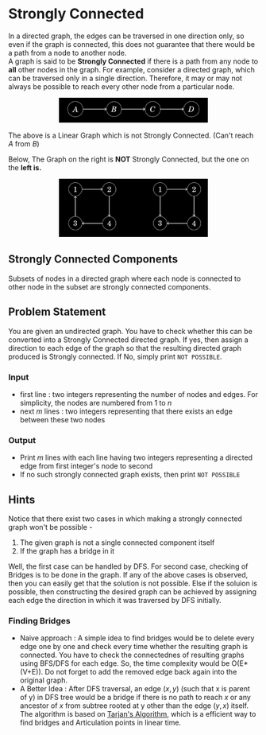 # Strongly Connected

In a directed graph, the edges can be traversed in one direction only, so even if
the graph is connected, this does not guarantee that there would be a path from
a node to another node.  
A graph is said to be **Strongly Connected** if there is a path from any node to **all** other nodes in the graph.
For example, consider a directed graph, which can be traversed only in a single direction. Therefore, it may or may not always be possible to reach every other node from a particular node.

<div align="center">
<img alt="A Linear Graph which is not Strongly Connected" src="./LinearDAG.png" width=300px></img>
</div>

The above is a Linear Graph which is not Strongly Connected. (Can't reach $A$ from $B$)

Below, The Graph on the right is **NOT** Strongly Connected, but the one on the **left is.**

<div align="center">
<img alt="The Graph on the right is NOT Strongly Connected, but the one on the left IS" src="./DirectedCyclic.png" width=300px></img>
</div>

## Strongly Connected Components

Subsets of nodes in a directed graph where each node is connected to other node in the subset are strongly connected components.

## Problem Statement

You are given an undirected graph. You have to check whether this can be converted into a Strongly Connected directed graph. If yes, then assign a direction to each edge of the graph so that the resulting directed graph produced is Strongly connected. If No, simply print ``NOT POSSIBLE``.

### Input

- first line : two integers representing the number of nodes and edges. For simplicity, the nodes are numbered from 1 to $n$
- next $m$ lines : two integers representing that there exists an edge between these two nodes

### Output

- Print $m$ lines with each line having two integers representing a directed edge from first integer's node to second
- If no such strongly connected graph exists, then print ``NOT POSSIBLE``

## Hints

Notice that there exist two cases in which making a strongly connected graph won't be possible -

1. The given graph is not a single connected component itself
2. If the graph has a bridge in it

Well, the first case can be handled by DFS. For second case, checking of Bridges is to be done in the graph.
If any of the above cases is observed, then you can easily get that the solution is not possible. Else if the soluion is possible, then constructing the desired graph can be achieved by assigning each edge the direction in which it was traversed by DFS initially.

### Finding Bridges

- Naive approach : A simple idea to find bridges would be to delete every edge one by one and check every time whether the resulting graph is connected. You have to check the connectednes of resulting graphs using BFS/DFS for each edge. So, the time complexity would be O(E*(V+E)). Do not forget to add the removed edge back again into the original graph.
- A Better Idea : After DFS traversal, an edge $(x,y)$ (such that x is parent of y) in DFS tree would be a bridge if there is no path to reach $x$ or any ancestor of $x$ from subtree rooted at y other than the edge $(y,x)$ itself. The algorithm is based on [Tarjan's Algorithm](https://www.geeksforgeeks.org/tarjan-algorithm-find-strongly-connected-components/), which is a efficient way to find bridges and Articulation points in linear time.

